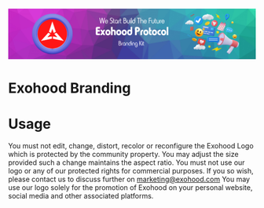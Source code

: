 ![Title](banner.png)

# Exohood Branding

# Usage

You must not edit, change, distort, recolor or reconfigure the Exohood Logo which is protected by the community property. You may adjust the size provided such a change maintains the aspect ratio. You must not use our logo or any of our protected rights for commercial purposes. If you so wish, please contact us to discuss further on marketing@exohood.com You may use our logo solely for the promotion of Exohood on your personal website, social media and other associated platforms.
